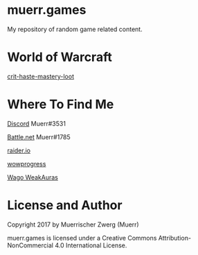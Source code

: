 # muerr.games

My repository of random game related content.

# World of Warcraft

[crit-haste-mastery-loot](crit-haste-mastery-loot.md)

# Where To Find Me

[Discord](http://discordapp.com/) Muerr#3531

[Battle.net](https://us.battle.net) Muerr#1785

[raider.io](https://raider.io/characters/us/hyjal/Muerr)

[wowprogress](https://www.wowprogress.com/user/Muerr)

[Wago WeakAuras](https://wago.io/p/Muerr)

# License and Author

Copyright 2017 by Muerrischer Zwerg (Muerr)

muerr.games is licensed under a Creative Commons Attribution-NonCommercial 4.0 International License.
